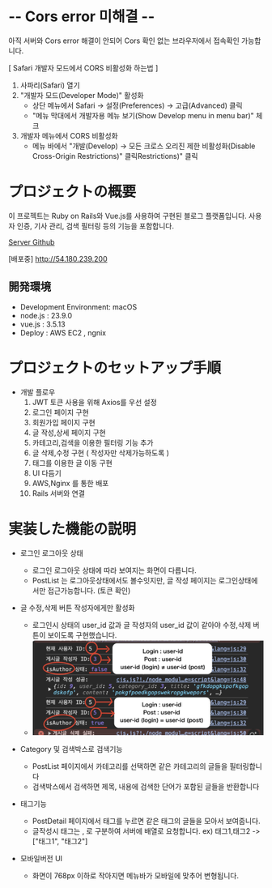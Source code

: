 # -- Cors error 미해결 -- 
아직 서버와 Cors error 해결이 안되어 Cors 확인 없는 브라우저에서 접속확인 가능합니다.

[ Safari 개발자 모드에서 CORS 비활성화 하는법 ]
1. 사파리(Safari) 열기
2. "개발자 모드(Developer Mode)" 활성화
    * 상단 메뉴에서 Safari → 설정(Preferences) → 고급(Advanced) 클릭
    * "메뉴 막대에서 개발자용 메뉴 보기(Show Develop menu in menu bar)" 체크
3. 개발자 메뉴에서 CORS 비활성화
    * 메뉴 바에서 "개발(Develop) → 모든 크로스 오리진 제한 비활성화(Disable Cross-Origin Restrictions)" 클릭Restrictions)" 클릭

# プロジェクトの概要
이 프로젝트는 Ruby on Rails와 Vue.js를 사용하여 구현된 블로그 플랫폼입니다. 사용자 인증, 기사 관리, 검색 필터링 등의 기능을 포함합니다.

[Server Github](https://github.com/SonMyeongJin/DataX_Project_Server-)


[배포중]
http://54.180.239.200

## 開発環境
- Development Environment: macOS
- node.js : 23.9.0
- vue.js : 3.5.13
- Deploy : AWS EC2 , ngnix

# プロジェクトのセットアップ手順

- 개발 플로우
    1. JWT 토큰 사용을 위해 Axios를 우선 설정
    2. 로그인 페이지 구현
    3. 회원가입 페이지 구현
    4. 글 작성,상세 페이지 구현
    5. 카테고리,검색을 이용한 필터링 기능 추가
    6. 글 삭제,수정 구현 ( 작성자만 삭제가능하도록 )
    7. 태그를 이용한 글 이동 구현
    8. UI 다듬기
    9. AWS,Nginx 를 통한 배포 
    10. Rails 서버와 연결

# 実装した機能の説明

- 로그인 로그아웃 상태
    - 로그인 로그아웃 상태에 따라 보여지는 화면이 다릅니다.
    - PostList 는 로그아웃상태에서도 볼수잇지만, 글 작성 페이지는 로그인상태에서만 접근가능합니다. (토큰 확인)

- 글 수정,삭제 버튼 작성자에게만 활성화
    - 로그인시 상태의 user_id 값과 글 작성자의 user_id 값이 같아야 수정,삭제 버튼이 보이도록 구현했습니다.
    - ![](/assets/img/posts/post/datax_post.jpeg)

- Category 및 검색박스로 검색기능
    - PostList 페이지에서 카테고리를 선택하면 같은 카테고리의 글들을 필터링합니다
    - 검색박스에서 검색하면 제목, 내용에 검색한 단어가 포함된 글들을 반환합니다

- 태그기능
    - PostDetail 페이지에서 태그를 누르면 같은 태그의 글들을 모아서 보여줍니다.
    - 글작성시 태그는 , 로 구분하여 서버에 배열로 요청합니다.
    ex) 태그1,태그2 -> ["태그1", "태그2"]

- 모바일버전 UI
    - 화면이 768px 이하로 작아지면 메뉴바가 모바일에 맞추어 변형됩니다.
   